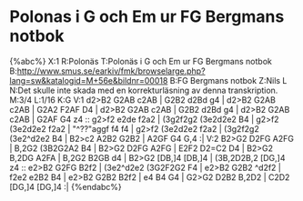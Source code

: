 # Polonas i G och Em ur FG Bergmans notbok

{%abc%}
X:1
R:Polonäs
T:Polonäs i G och Em ur FG Bergmans notbok
B:http://www.smus.se/earkiv/fmk/browselarge.php?lang=sw&katalogid=M+56e&bildnr=00018
B:FG Bergmans notbok
Z:Nils L
N:Det skulle inte skada med en korrekturläsning av denna transkription.
M:3/4
L:1/16
K:G
V:1
d2>B2 G2AB c2AB | G2B2 d2Bd g4 | d2>B2 G2AB c2AB | G2A2 F2AF D4 |
d2>B2 G2AB c2AB | G2B2 d2Bd g4 | d2>B2 G2AB c2AB | G2AF G4 z4 ::
g2>f2 e2de f2a2 | (3g2f2g2 (3e2d2e2 B4 | g2>f2 (3e2d2e2 f2a2 | "^??"aggf f4 f4 |
g2>f2 (3e2d2e2 f2a2 | (3g2f2g2 (3e2^d2e2 B4 | B2>c2 A2B2 G2B2 | A2GF G4 G,4 :|
V:2
B2>G2 D2FG A2FG | B,2G2 (3B2G2A2 B4 | B2>G2 D2FG A2FG | E2F2 D2=C2 D4 |
B2>G2 B,2DG A2FA | B,2G2 B2GB d4 | B2>G2 [DB,]4 [DB,]4 | (3B,2D2B,2 [DG,]4 z4 ::
e2>B2 G2FG B2f2 | (3e2^d2e2 (3G2F2G2 F4 | e2>B2 G2B2 ^d2f2 | f2e2 e2B2 B4 |
e2>B2 G2B2 B2f2 | e4 B4 G4 | G2>G2 D2B2 B,2D2 | C2D2 [DG,]4 [DG,]4 :|
{%endabc%}
